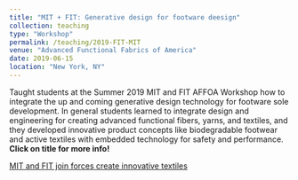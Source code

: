 ```yaml
---
title: "MIT + FIT: Generative design for footware deesign"
collection: teaching
type: "Workshop"
permalink: /teaching/2019-FIT-MIT
venue: "Advanced Functional Fabrics of America"
date: 2019-06-15
location: "New York, NY"
---
```


Taught students at the Summer 2019 MIT and FIT AFFOA Workshop how to integrate the up and coming generative design technology for footware sole development. In general students learned to integrate design and engineering for creating advanced functional fibers, yarns, and textiles, and they developed innovative product concepts like biodegradable footwear and active textiles with embedded technology for safety and performance. **Click on title for more info!**

[MIT and FIT join forces create innovative textiles](https://news.mit.edu/2019/mit-and-fit-join-forces-create-innovative-textiles-0717)

<br/><script src="https://embed.github.com/view/3d/kryogenica/kryogenica.github.io/master/images/GD_Shoe_sole_v1.stl"></script>

